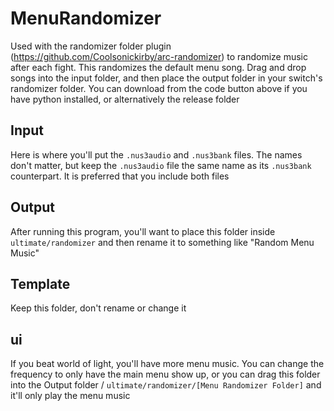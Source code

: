 # MenuRandomizer

Used with the randomizer folder plugin (https://github.com/Coolsonickirby/arc-randomizer) to randomize music after each fight. This randomizes the default menu song. Drag and drop songs into the input folder, and then place the output folder in your switch's randomizer folder. You can download from the code button above if you have python installed, or alternatively the release folder

## Input
Here is where you'll put the `.nus3audio` and `.nus3bank` files. The names don't matter, but keep the `.nus3audio` file the same name as its `.nus3bank` counterpart. It is preferred that you include both files

## Output
After running this program, you'll want to place this folder inside `ultimate/randomizer` and then rename it to something like "Random Menu Music"

## Template
Keep this folder, don't rename or change it

## ui
If you beat world of light, you'll have more menu music. You can change the frequency to only have the main menu show up, or you can drag this folder into the Output folder / `ultimate/randomizer/[Menu Randomizer Folder]` and it'll only play the menu music